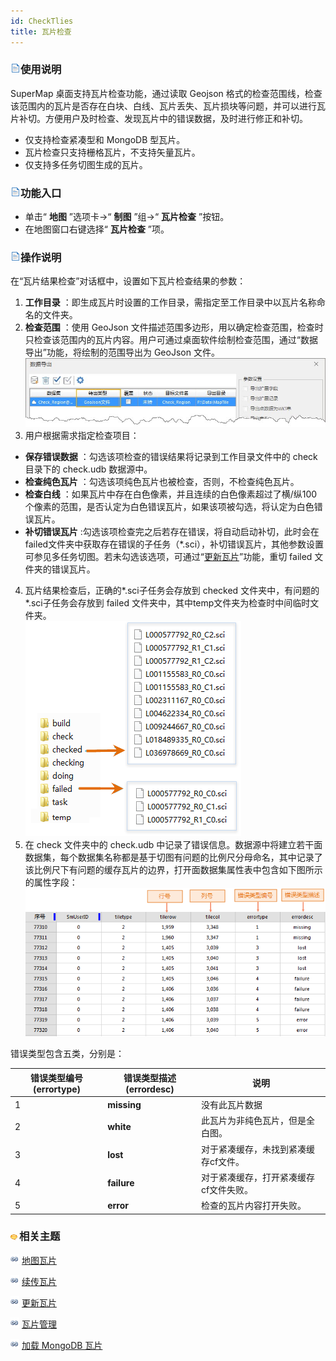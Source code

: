 ```yaml
---
id: CheckTlies
title: 瓦片检查
---
```

### ![](../img/read.gif)使用说明

SuperMap 桌面支持瓦片检查功能，通过读取 Geojson 格式的检查范围线，检查该范围内的瓦片是否存在白块、白线、瓦片丢失、瓦片损块等问题，并可以进行瓦片补切。方便用户及时检查、发现瓦片中的错误数据，及时进行修正和补切。

  * 仅支持检查紧凑型和 MongoDB 型瓦片。
  * 瓦片检查只支持栅格瓦片，不支持矢量瓦片。
  * 仅支持多任务切图生成的瓦片。

### ![](../img/read.gif)功能入口

  * 单击“ **地图** ”选项卡->“ **制图** ”组->“ **瓦片检查** ”按钮。
  * 在地图窗口右键选择“ **瓦片检查** ”项。

### ![](../img/read.gif)操作说明

在“瓦片结果检查”对话框中，设置如下瓦片检查结果的参数：

1. **工作目录** ：即生成瓦片时设置的工作目录，需指定至工作目录中以瓦片名称命名的文件夹。
2. **检查范围** ：使用 GeoJson 文件描述范围多边形，用以确定检查范围，检查时只检查该范围内的瓦片内容。用户可通过桌面软件绘制检查范围，通过“数据导出”功能，将绘制的范围导出为 GeoJson 文件。<br/>![](img/CheckBound.jpg)  
3. 用户根据需求指定检查项目： 
  * **保存错误数据** ：勾选该项检查的错误结果将记录到工作目录文件中的 check 目录下的 check.udb 数据源中。
  * **检查纯色瓦片** ：勾选该项纯色瓦片也被检查，否则，不检查纯色瓦片。
  * **检查白线** ：如果瓦片中存在白色像素，并且连续的白色像素超过了横/纵100个像素的范围，是否认定为白色错误瓦片，如果该项被勾选，将认定为白色错误瓦片。
  * **补切错误瓦片** :勾选该项检查完之后若存在错误，将自动启动补切，此时会在failed文件夹中获取存在错误的子任务（*.sci），补切错误瓦片，其他参数设置可参见多任务切图。若未勾选该选项，可通过“[更新瓦片](UpdateTiles)”功能，重切 failed 文件夹的错误瓦片。
4. 瓦片结果检查后，正确的*.sci子任务会存放到 checked 文件夹中，有问题的*.sci子任务会存放到 failed 文件夹中，其中temp文件夹为检查时中间临时文件夹。<br/>![](img/CheckFile.png)  
5. 在 check 文件夹中的 check.udb 中记录了错误信息。数据源中将建立若干面数据集，每个数据集名称都是基于切图有问题的比例尺分母命名，其中记录了该比例尺下有问题的缓存瓦片的边界，打开面数据集属性表中包含如下图所示的属性字段：<br/>![](img/CheckResultType.png)  

错误类型包含五类，分别是：

错误类型编号(errortype) | 错误类型描述(errordesc) | 说明  
---|---|---  
1  | **missing** | 没有此瓦片数据  
2 | **white** | 此瓦片为非纯色瓦片，但是全白图。  
3 | **lost** | 对于紧凑缓存，未找到紧凑缓存cf文件。  
4 | **failure** | 对于紧凑缓存，打开紧凑缓存cf文件失败。  
5 | **error** | 检查的瓦片内容打开失败。  

### ![](../img/seealso.png)相关主题

![](../img/smalltitle.png)  [地图瓦片](MapTiles)

![](../img/smalltitle.png)  [续传瓦片](RecoverTiles)

![](../img/smalltitle.png)  [更新瓦片](UpdateTiles)

![](../img/smalltitle.png)  [瓦片管理](MongoDBTilesManger)

![](../img/smalltitle.png)  [加载 MongoDB 瓦片](AddMongoDBTiles)


